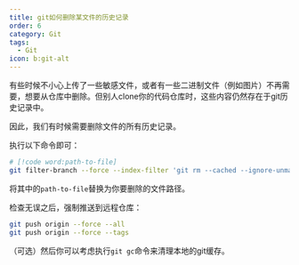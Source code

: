 ```yaml
---
title: git如何删除某文件的历史记录
order: 6
category: Git
tags:
  - Git
icon: b:git-alt
---
```


有些时候不小心上传了一些敏感文件，或者有一些二进制文件（例如图片）不再需要，想要从仓库中删除。但别人clone你的代码仓库时，这些内容仍然存在于git历史记录中。

因此，我们有时候需要删除文件的所有历史记录。

<!-- more -->

执行以下命令即可：

```bash
# [!code word:path-to-file]
git filter-branch --force --index-filter 'git rm --cached --ignore-unmatch path-to-file' --prune-empty --tag-name-filter cat -- --all
```

将其中的`path-to-file`替换为你要删除的文件路径。

检查无误之后，强制推送到远程仓库：

```bash
git push origin --force --all
git push origin --force --tags
```

（可选）然后你可以考虑执行`git gc`命令来清理本地的git缓存。